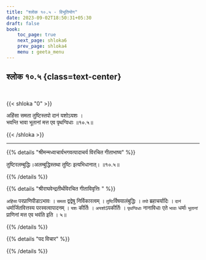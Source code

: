 ```yaml
---
title: "श्लोक १०.५ - विभूतियोग"
date: 2023-09-02T18:50:31+05:30
draft: false
book:
    toc_page: true
    next_page: shloka6
    prev_page: shloka4
    menu : geeta_menu
---
```




## श्लोक १०.५ {class=text-center}

<br/>

{{< shloka  "0"  >}}

अहिंसा समता तुष्टिस्तपो दानं यशोऽयशः ।  
भवन्ति भावा भूतानां मत्त एव पृथग्विधाः ॥१०.५॥  

{{< /shloka >}}

---


{{% details "श्रीमन्मध्वाचार्यभगवत्पादाचर्य विरचित  गीताभाष्य" %}}

तुष्टिरलम्बुद्धिः।अलम्बुद्धिस्तथा तुष्टिः इत्यभिधानात्। 
॥१०.५॥

{{% /details %}}



{{% details "श्रीराघवेन्द्रतीर्थविरचित गीताविवृत्तिः " %}}

`अहिंसा` परप्राणिपीडाऽभावः । 
`समता`  द्वद्वेषु निर्विकारत्वम्‌ ।
`तुष्टि`र्विषयालंबुद्धिः । `तपो` ब्रहाचर्यादिः । 
`दानं` धर्मार्जितवित्तस्य परस्वत्वापादनम्‌ । 
`यशः` कीर्तिः । `अयशो`ऽपकीर्तिः । 
`पृथग्विधाः` नानाविधाः एते `भावाः` धर्माः `भूतानां` 
प्राणिनां मत्त एव भवंति इति । ५॥

{{% /details %}}



{{% details "पद विचार" %}}


{{% /details %}}
